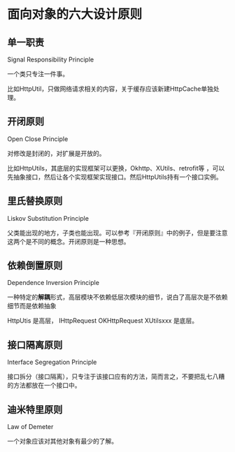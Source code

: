 # 面向对象的六大设计原则

## 单一职责

Signal Responsibility Principle

一个类只专注一件事。

比如HttpUtil，只做网络请求相关的内容，关于缓存应该新建HttpCache单独处理。

## 开闭原则

Open Close Principle

对修改是封闭的，对扩展是开放的。

比如HttpUtils，其底层的实现框架可以更换，Okhttp、XUtils、retrofit等 ，可以先抽象接口，然后让各个实现框架实现接口。然后HttpUtils持有一个接口实例。

## 里氏替换原则

Liskov Substitution Principle

父类能出现的地方，子类也能出现。可以参考『开闭原则』中的例子，但是要注意这两个是不同的概念。开闭原则是一种思想。

## 依赖倒置原则

Dependence Inversion Principle

一种特定的**解耦**形式，高层模块不依赖低层次模块的细节，说白了高层次是不依赖细节而是依赖抽象

HttpUtis 是高层， IHttpRequest  OKHttpRequest XUtilsxxx   是底层。

## 接口隔离原则

Interface Segregation Principle

接口拆分（接口隔离），只专注于该接口应有的方法，简而言之，不要把乱七八糟的方法都放在一个接口中。

## 迪米特里原则

Law of Demeter

一个对象应该对其他对象有最少的了解。